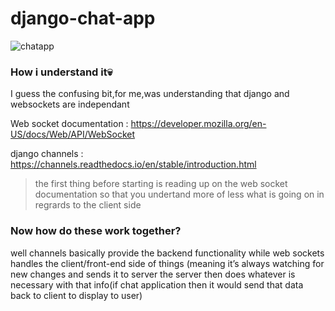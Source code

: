 # django-chat-app

![chatapp](https://github.com/David-code-hub/django-chat-app/assets/55393687/c48d8868-c090-4f13-89a6-c479136984a0)

### How i understand it💀
I guess the confusing bit,for me,was understanding that django and websockets are independant

Web socket documentation : <https://developer.mozilla.org/en-US/docs/Web/API/WebSocket>

django channels : <https://channels.readthedocs.io/en/stable/introduction.html>

> the first thing before starting is reading up on the web socket documentation so that you undertand more of less what is going on in regrards to the client side

### Now how do these work together?
well channels basically provide the backend functionality while web sockets handles the client/front-end side of things (meaning it’s always watching for new changes and sends it to server the server then does whatever is necessary with that info(if chat application then it would send that data back to client to display to user) 

